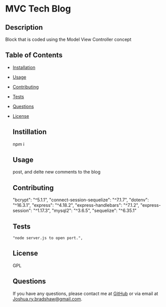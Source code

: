 
# MVC Tech Blog

## Description
  Block that is coded using the Model View Controller concept

## Table of Contents
- [Installation](#installation)
- [Usage](#usage)
- [Contributing](#contributing)
- [Tests](#tests)
- [Questions](#questions)
- [License](#license)

  ## Instillation
  npm i

  ## Usage
  post, and delte new comments to the blog

  ## Contributing
    "bcrypt": "^5.1.1",
    "connect-session-sequelize": "^7.1.7",
    "dotenv": "^16.3.1",
    "express": "^4.18.2",
    "express-handlebars": "^7.1.2",
    "express-session": "^1.17.3",
    "mysql2": "^3.6.5",
    "sequelize": "^6.35.1"

  ## Tests
      "node server.js to open port.", 

  ## License
  GPL
  
  ## Questions
  If you have any questions, please contact me at [GitHub](https://github.com/Jbradu2) or via email at Joshua.ry.bradshaw@gmail.com.
  